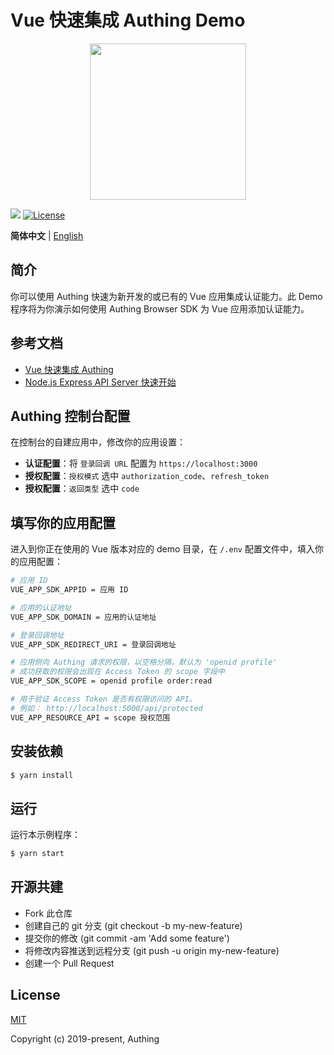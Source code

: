 # Vue 快速集成 Authing Demo

<div align=center>
  <img width="250" src="https://files.authing.co/authing-console/authing-logo-new-20210924.svg" />
</div>

<a href="https://forum.authing.cn/" target="_blank"><img src="https://img.shields.io/badge/chat-forum-blue" /></a>
<a href="https://opensource.org/licenses/MIT" target="_blank"><img src="https://img.shields.io/badge/License-MIT-success" alt="License"></a>

**简体中文** | [English](./README.md)

## 简介

你可以使用 Authing 快速为新开发的或已有的 Vue 应用集成认证能力。此 Demo 程序将为你演示如何使用 Authing Browser SDK 为 Vue 应用添加认证能力。


## 参考文档

- [Vue 快速集成 Authing](https://docs.authing.cn/v2/quickstarts/spa/vue.html)
- [Node.js Express API Server 快速开始](https://docs.authing.cn/v2/quickstarts/apiServer/nodeJsExpress/)


## Authing 控制台配置

在控制台的自建应用中，修改你的应用设置：

- **认证配置**：将 `登录回调 URL` 配置为 `https://localhost:3000`
- **授权配置**：`授权模式` 选中 `authorization_code`、`refresh_token`
- **授权配置**：`返回类型` 选中 `code`


## 填写你的应用配置

进入到你正在使用的 Vue 版本对应的 demo 目录，在 `/.env` 配置文件中，填入你的应用配置：

```bash
# 应用 ID
VUE_APP_SDK_APPID = 应用 ID

# 应用的认证地址
VUE_APP_SDK_DOMAIN = 应用的认证地址

# 登录回调地址
VUE_APP_SDK_REDIRECT_URI = 登录回调地址

# 应用侧向 Authing 请求的权限，以空格分隔，默认为 'openid profile'
# 成功获取的权限会出现在 Access Token 的 scope 字段中
VUE_APP_SDK_SCOPE = openid profile order:read

# 用于验证 Access Token 是否有权限访问的 API。
# 例如： http://localhost:5000/api/protected
VUE_APP_RESOURCE_API = scope 授权范围
```


## 安装依赖

```bash
$ yarn install
```

## 运行

运行本示例程序：

```bash
$ yarn start
```

## 开源共建

- Fork 此仓库
- 创建自己的 git 分支 (git checkout -b my-new-feature)
- 提交你的修改 (git commit -am 'Add some feature')
- 将修改内容推送到远程分支 (git push -u origin my-new-feature)
- 创建一个 Pull Request

## License

[MIT](https://opensource.org/licenses/MIT)

Copyright (c) 2019-present, Authing
